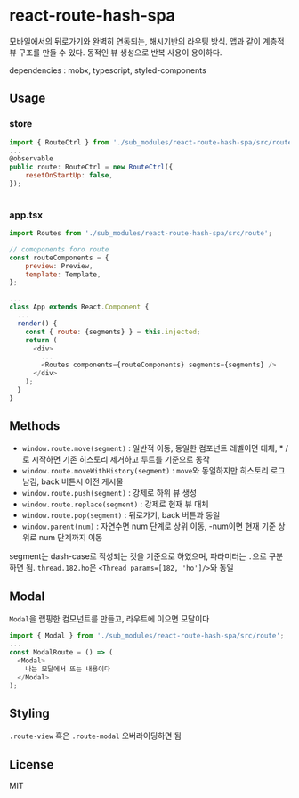 
# react-route-hash-spa

모바일에서의 뒤로가기와 완벽히 연동되는, 해시기반의 라우팅 방식. 앱과 같이 계층적 뷰 구조를 만들 수 있다. 동적인 뷰 생성으로 반복 사용이 용이하다.

dependencies : mobx, typescript, styled-components

## Usage

### store

```js
import { RouteCtrl } from './sub_modules/react-route-hash-spa/src/route';
...
@observable
public route: RouteCtrl = new RouteCtrl({
	resetOnStartUp: false,
});
  
```

### app.tsx
```js
import Routes from './sub_modules/react-route-hash-spa/src/route';

// comoponents foro route
const routeComponents = {
	preview: Preview,
	template: Template,
};

...
class App extends React.Component {
  ...
  render() {
    const { route: {segments} } = this.injected;
    return (
      <div>
        ...
        <Routes components={routeComponents} segments={segments} />
      </div>
    );
  }
}
```

## Methods

- `window.route.move(segment)` : 일반적 이동, 동일한 컴포넌트 레벨이면 대체, * /로 시작하면 기존 히스토리 제거하고 루트를 기준으로 동작
- `window.route.moveWithHistory(segment)` : `move`와 동일하지만 히스토리 로그 남김, back 버튼시 이전 게시물
- `window.route.push(segment)` : 강제로 하위 뷰 생성
- `window.route.replace(segment)` : 강제로 현재 뷰 대체
- `window.route.pop(segment)` : 뒤로가기, back 버튼과 동일
- `window.parent(num)` : 자연수면 num 단계로 상위 이동, -num이면 현재 기준 상위로 num 단계까지 이동

segment는 dash-case로 작성되는 것을 기준으로 하였으며, 파라미터는 `.`으로 구분하면 됨. `thread.182.ho`은 `<Thread params=[182, 'ho']/>`와 동일

## Modal

`Modal`을 랩핑한 컴모넌트를 만들고, 라우트에 이으면 모달이다

```js
import { Modal } from './sub_modules/react-route-hash-spa/src/route';
...
const ModalRoute = () => (
  <Modal>
    나는 모달에서 뜨는 내용이다
  </Modal>
);
```

## Styling

`.route-view` 혹은 `.route-modal` 오버라이딩하면 됨

## License

MIT

